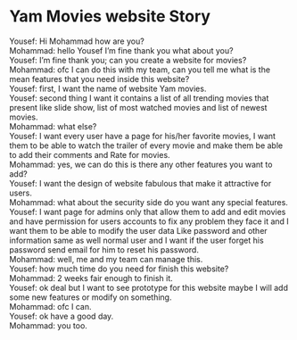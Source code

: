 # Yam Movies website Story

Yousef: Hi Mohammad how are you?   
Mohammad: hello Yousef I’m fine thank you what about you?   
Yousef: I’m fine thank you; can you create a website for movies?   
Mohammad: ofc I can do this with my team, can you tell me what is the mean features that you need inside this website?   
Yousef: first, I want the name of website Yam movies.    
Yousef: second thing I want it contains a list of all trending movies that present like slide show, list of most watched movies and list of newest movies.   
Mohammad: what else?    
Yousef: I want every user have a page for his/her favorite movies, I want them to be able to watch the trailer of every movie and make them be able to add their comments and Rate for movies.    
Mohammad: yes, we can do this is there any other features you want to add?   
Yousef: I want the design of website fabulous that make it attractive for users.   
Mohammad: what about the security side do you want any special features.        
Yousef: I want page for admins only that allow them to add and edit movies and have permission for users accounts to fix any problem they face it and I want them to be able to modify the user data
Like password and other information same as well normal user and I want if the user forget his password send email for him to reset his password.   
Mohammad: well, me and my team can manage this.   
Yousef: how much time do you need for finish this website?   
Mohammad: 2 weeks fair enough to finish it.   
Yousef: ok deal but I want to see prototype for this website maybe I will add some new features or modify on something.   
Mohammad: ofc I can.   
Yousef: ok have a good day.   
Mohammad: you too.   
